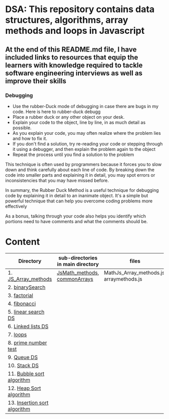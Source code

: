 

# DSA: This repository contains data structures, algorithms, array methods and loops in Javascript

## At the end of this README.md file, I have included links to resources that equip the learners with knowledge required to tackle software engineering interviews as well as improve their skills

### Debugging
- Use the rubber-Duck mode of debugging in case there are bugs in my code. Here is here to rubber-duck debugg
- Place a rubber duck or any other object on your desk.
- Explain your code to the object, line by line, in as much detail as possible.
- As you explain your code, you may often realize where the problem lies and how to fix it.
- If you don't find a solution, try re-reading your code or stepping through it using a debugger, and then explain the problem again to the object
- Repeat the process until you find a solution to the problem

This technique is often used by programmers because it forces you to slow down and think carefully about each line of code. By breaking down the code into smaller parts and explaining it in detail, you may spot errors or inconsistencies that you may have missed before.

In summary, the Rubber Duck Method is a useful technique for debugging code by explaining it in detail to an inanimate object. It's a simple but powerful technique that can help you overcome coding problems more effectively

As a bonus, talking through your code also helps you identify which portions need to have comments and what the comments should be.


# Content
Directory |sub-directories in main directory |  files  |
--------- | ---------------------------------|----------
1. [JS_Array_methods](https://github.com/Timoh97/DSA/tree/master/JS_Array_methods) | [JsMath_methods](https://github.com/Timoh97/DSA/tree/master/JS_Array_methods/JsMath_methods), [commonArrays](https://github.com/Timoh97/DSA/tree/master/JS_Array_methods/commonArrays) |MathJs_Array_methods.js, arraymethods.js
2. [binarySearch](https://github.com/Timoh97/DSA/tree/master/binarySearch) | []()
3. [factorial](https://github.com/Timoh97/DSA/tree/master/factorial) | []()
4. [fibonacci](https://github.com/Timoh97/DSA/tree/master/fibonacci) | []()
5. [linear search DS](https://github.com/Timoh97/DSA/tree/master/linearSearch) | []()
6. [Linked lists DS](https://github.com/Timoh97/DSA/tree/master/linkedlist) | []()
7. [loops](https://github.com/Timoh97/DSA/tree/master/loops) | []()
8. [prime number test](https://github.com/Timoh97/DSA/tree/master/primeNumber) | []()
9. [Queue DS](https://github.com/Timoh97/DSA/tree/master/queue) | []()
10. [Stack DS](https://github.com/Timoh97/DSA/tree/master/stack) | []()
11. [Bubble sort algorithm](https://github.com/Timoh97/DSA/blob/master/bubbleSort.js) | []()
12. [Heap Sort algorithm](https://github.com/Timoh97/DSA/blob/master/heapSort.js) | []()
13. [Insertion sort algorithm](https://github.com/Timoh97/DSA/blob/master/insertionSort.js) | []()
